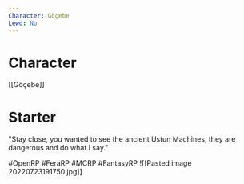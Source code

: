 ```yaml
---
Character: Göçebe
Lewd: No
---
```

# Character
[[Göçebe]]

# Starter
"Stay close, you wanted to see the ancient Ustun Machines, they are dangerous and do what I say."

#OpenRP #FeraRP #MCRP #FantasyRP 
![[Pasted image 20220723191750.jpg]]